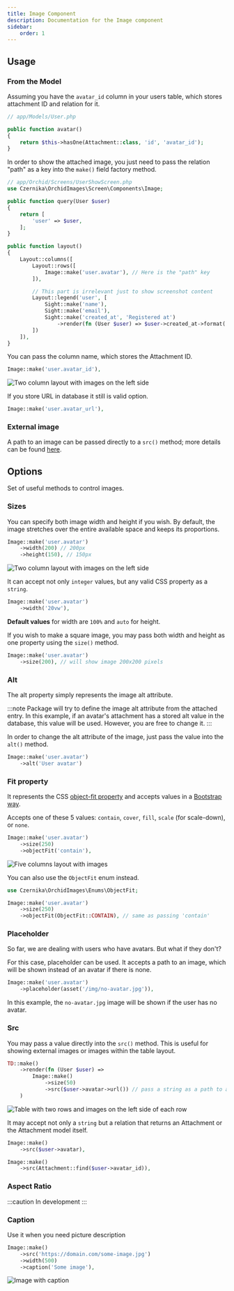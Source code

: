 ```yaml
---
title: Image Component
description: Documentation for the Image component
sidebar:
    order: 1
---
```


## Usage

### From the Model

Assuming you have the `avatar_id` column in your users table, which stores attachment ID and relation for it.

```php
// app/Models/User.php

public function avatar()
{
    return $this->hasOne(Attachment::class, 'id', 'avatar_id');
}
```

In order to show the attached image, you just need to pass the relation "path" as a key into the `make()` field factory method.

```php
// app/Orchid/Screens/UserShowScreen.php
use Czernika\OrchidImages\Screen\Components\Image;

public function query(User $user)
{
    return [
        'user' => $user,
    ];
}

public function layout()
{
    Layout::columns([
        Layout::rows([
            Image::make('user.avatar'), // Here is the "path" key
        ]),

        // This part is irrelevant just to show screenshot content
        Layout::legend('user', [
            Sight::make('name'),
            Sight::make('email'),
            Sight::make('created_at', 'Registered at')
                ->render(fn (User $user) => $user->created_at->format('d.m.Y')),
        ])
    ]),
}
```

You can pass the column name, which stores the Attachment ID.

```php
Image::make('user.avatar_id'),
```

![Two column layout with images on the left side](../../../assets/image-columns.webp)

If you store URL in database it still is valid option.

```php
Image::make('user.avatar_url'),
```

### External image

A path to an image can be passed directly to a `src()` method; more details can be found [here](#src).

## Options

Set of useful methods to control images.

### Sizes

You can specify both image width and height if you wish. By default, the image stretches over the entire available space and keeps its proportions.

```php
Image::make('user.avatar')
    ->width(200) // 200px
    ->height(150), // 150px
```

![Two column layout with images on the left side](../../../assets/image-sizes.webp)

It can accept not only `integer` values, but any valid CSS property as a `string`.

```php
Image::make('user.avatar')
    ->width('20vw'),
```

**Default values** for width are `100%` and `auto` for height.

If you wish to make a square image, you may pass both width and height as one property using the `size()` method.

```php
Image::make('user.avatar')
    ->size(200), // will show image 200x200 pixels
```

### Alt

The alt property simply represents the image alt attribute.

:::note
Package will try to define the image alt attribute from the attached entry. In this example, if an avatar's attachment has a stored alt value in the database, this value will be used. However, you are free to change it.
:::

In order to change the alt attribute of the image, just pass the value into the `alt()` method.

```php
Image::make('user.avatar')
    ->alt('User avatar')
```

### Fit property

It represents the CSS [object-fit property](https://developer.mozilla.org/en-US/docs/Web/CSS/object-fit) and accepts values in a [Bootstrap way](https://getbootstrap.com/docs/5.3/utilities/object-fit/).

Accepts one of these 5 values: `contain`, `cover`, `fill`, `scale` (for scale-down), or `none`.

```php
Image::make('user.avatar')
    ->size(250)
    ->objectFit('contain'),
```

![Five columns layout with images](../../../assets/image-fit.webp)

You can also use the `ObjectFit` enum instead.

```php
use Czernika\OrchidImages\Enums\ObjectFit;

Image::make('user.avatar')
    ->size(250)
    ->objectFit(ObjectFit::CONTAIN), // same as passing 'contain'
```

### Placeholder

So far, we are dealing with users who have avatars. But what if they don't?

For this case, placeholder can be used. It accepts a path to an image, which will be shown instead of an avatar if there is none.

```php
Image::make('user.avatar')
    ->placeholder(asset('/img/no-avatar.jpg')),
```

In this example, the `no-avatar.jpg` image will be shown if the user has no avatar.

### Src

You may pass a value directly into the `src()` method. This is useful for showing external images or images within the table layout.

```php
TD::make()
    ->render(fn (User $user) =>
        Image::make()
            ->size(50)
            ->src($user->avatar->url()) // pass a string as a path to an image    
    )
```

![Table with two rows and images on the left side of each row](../../../assets/image-in-table.webp)

It may accept not only a `string` but a relation that returns an Attachment or the Attachment model itself.

```php
Image::make()
    ->src($user->avatar),

Image::make()
    ->src(Attachment::find($user->avatar_id)),
```

### Aspect Ratio

:::caution
In development
:::

### Caption

Use it when you need picture description

```php
Image::make()
    ->src('https://domain.com/some-image.jpg')
    ->width(500)
    ->caption('Some image'),
```

![Image with caption](../../../assets/image-caption.webp)
